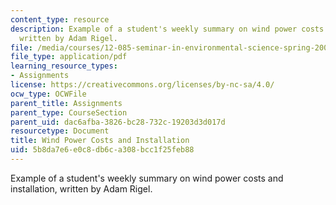 ```yaml
---
content_type: resource
description: Example of a student's weekly summary on wind power costs and installation,
  written by Adam Rigel.
file: /media/courses/12-085-seminar-in-environmental-science-spring-2008/5b8da7e6e0c8db6ca308bcc1f25feb88_rigel_w7.pdf
file_type: application/pdf
learning_resource_types:
- Assignments
license: https://creativecommons.org/licenses/by-nc-sa/4.0/
ocw_type: OCWFile
parent_title: Assignments
parent_type: CourseSection
parent_uid: dac6afba-3826-bc28-732c-19203d3d017d
resourcetype: Document
title: Wind Power Costs and Installation
uid: 5b8da7e6-e0c8-db6c-a308-bcc1f25feb88
---
```

Example of a student's weekly summary on wind power costs and installation, written by Adam Rigel.
